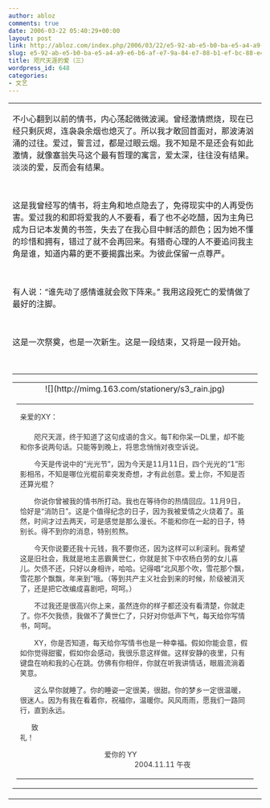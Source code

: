 ```yaml
---
author: abloz
comments: true
date: 2006-03-22 05:40:29+00:00
layout: post
link: http://abloz.com/index.php/2006/03/22/e5-92-ab-e5-b0-ba-e5-a4-a9-e6-b6-af-e7-9a-84-e7-88-b1-ef-bc-88-e4-b8-89-ef-bc-89/
slug: e5-92-ab-e5-b0-ba-e5-a4-a9-e6-b6-af-e7-9a-84-e7-88-b1-ef-bc-88-e4-b8-89-ef-bc-89
title: 咫尺天涯的爱（三）
wordpress_id: 648
categories:
- 文艺
---
```


<table cellpadding="0" width="100%" cellspacing="0" >
<tbody >
<tr >

<td valign="top" >


不小心翻到以前的情书，内心荡起微微波澜。曾经激情燃烧，现在已经只剩灰烬，连袅袅余烟也熄灭了。所以我才敢回首面对，那波涛汹涌的过往。爱过，誓言过，都是过眼云烟。我不知是不是还会有如此激情，就像塞翁失马这个最有哲理的寓言，爱太深，往往没有结果。淡淡的爱，反而会有结果。




 




这是我曾经写的情书，将主角和地点隐去了，免得现实中的人再受伤害。爱过我的和即将爱我的人不要看，看了也不必吃醋，因为主角已成为日记本发黄的书签，失去了在我心目中鲜活的颜色；因为她不懂的珍惜和拥有，错过了就不会再回来。有猎奇心理的人不要追问我主角是谁，知道内幕的更不要揭露出来。为彼此保留一点尊严。




 




有人说：“谁先动了感情谁就会败下阵来。” 我用这段死亡的爱情做了最好的注脚。




 




这是一次祭奠，也是一次新生。这是一段结束，又将是一段开始。




 


* * *





<table cellpadding="0" width="100%" border="0" cellspacing="2" >
<tbody >
<tr >

<td align="middle" >![](http://mimg.163.com/stationery/s3_rain.jpg)
</td></tr>
<tr >

<td >
<table style="font-size:14px;color:#333333;line-height:20px;" cellspacing="2" align="center" width="95%" cellpadding="0" border="0" >
<tbody >
<tr >

<td valign="top" >


亲爱的XY：  
　　  
　　咫尺天涯，终于知道了这句成语的含义。每T和你呆一DL里，却不能和你多说两句话。只能等到晚上，将思念悄悄对夜空诉说。




　　今天是传说中的“光光节”，因为今天是11月11日，四个光光的“1”形影相吊，不知是哪位光棍前辈突发奇想，才有此创意。爱上你，不知是否还算光棍？




　　你说你曾被我的情书所打动。我也在等待你的热情回应。11月9日，恰好是“消防日”。这是个值得纪念的日子，因为我被爱情之火烧着了。虽然，时间才过去两天，可是感觉是那么漫长。不能和你在一起的日子，特别长。得不到你的消息，特别煎熬。




　　今天你说要还我十元钱，我不要你还，因为这样可以利滚利。我希望这是旧社会，我就是地主恶霸黄世仁，你就是贫下中农杨白劳的女儿喜儿。欠债不还，只好以身相许，哈哈。记得唱“北风那个吹，雪花那个飘，雪花那个飘飘，年来到”哦。（等到共产主义社会到来的时候，阶级被消灭了，还是把它改编成喜剧吧，呵呵。）




　　不过我还是很高兴你上来，虽然连你的样子都还没有看清楚，你就走了。你不欠我债，我做不了黄世仁了，只好对你低声下气，每天给你写情书，呵呵。




　　XY，你是否知道，每天给你写情书也是一种幸福。假如你能会意，假如你觉得甜蜜，假如你会感动，我很乐意这样做。这样安静的夜里，只有键盘在响和我的心在跳。仿佛有你相伴，你就在听我讲情话，眼眉流淌着笑意。  
  
　　这么早你就睡了。你的睡姿一定很美，很甜。你的梦乡一定很温暖，很迷人。因为有我在看着你，祝福你，温暖你。风风雨雨，愿我们一路同行，直到永远。  
  
      致  
礼！  
  
　　　　　　　　　　　　爱你的 YY    
 　　　　　　　　　　　　　　　　2004.11.11 午夜  


</td></tr></tbody></table>
</td></tr></tbody></table>
</td></tr></tbody></table>
